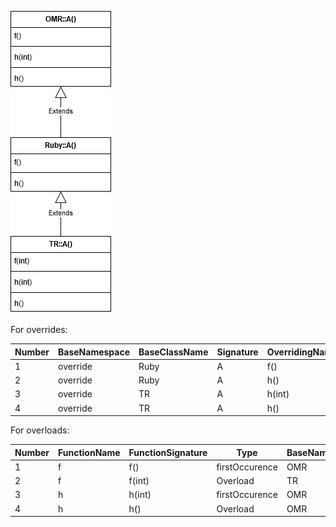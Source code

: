 ![Class Hierarchy](https://github.com/samasri/omr/blob/master/tools/compiler/OMRStatistics/doc/resources/Case3.png)

For overrides:

Number | BaseNamespace | BaseClassName | Signature | OverridingNamespace | OverridingClassName |
| --- | --- | --- | --- | --- | --- |
| 1 | override | Ruby | A | f() | OMR | A |
| 2 | override | Ruby | A | h() | OMR | A |
| 3 | override | TR | A | h(int) | OMR | A |
| 4 | override | TR | A | h() | Ruby | A |

For overloads:

Number | FunctionName | FunctionSignature | Type | BaseNamespace | BaseClassName |
| --- | --- | --- | --- | --- | --- |
| 1 | f | f() | firstOccurence | OMR | A |
| 2 | f | f(int) | Overload | TR | A |
| 3 | h | h(int) | firstOccurence | OMR | A |
| 4 | h | h() | Overload | OMR | A |
